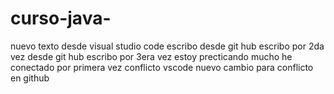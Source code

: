 # curso-java-

nuevo texto desde visual studio code
escribo desde git hub
escribo por 2da vez desde git hub
escribo por 3era vez
estoy precticando mucho
he conectado por primera vez
conflicto vscode
nuevo cambio para conflicto en github
